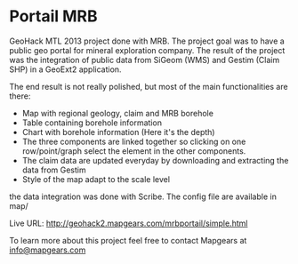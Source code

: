 Portail MRB
===========

GeoHack MTL 2013 project done with MRB. The project goal was to have a public geo portal for mineral exploration company. The result of the project was the integration of public data from SiGeom (WMS) and Gestim (Claim SHP) in a GeoExt2 application.

The end result is not really polished, but most of the main functionalities are there:

- Map with regional geology, claim and MRB borehole
- Table containing borehole information
- Chart with borehole information (Here it's the depth)
- The three components are linked together so clicking on one row/point/graph select the element in the other components.
- The claim data are updated everyday by downloading and extracting the data from Gestim
- Style of the map adapt to the scale level

the data integration was done with Scribe. The config file are available in map/

Live URL: http://geohack2.mapgears.com/mrbportail/simple.html

To learn more about this project feel free to contact Mapgears at info@mapgears.com


